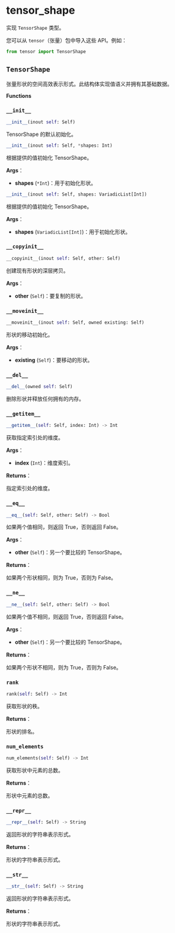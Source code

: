# tensor_shape

实现 `TensorShape` 类型。

您可以从 `tensor`（张量）包中导入这些 API。例如：

```python
from tensor import TensorShape
```

## `TensorShape`

张量形状的空间高效表示形式。此结构体实现值语义并拥有其基础数据。

**Functions**

### `__init__`

```python
__init__(inout self: Self)
```

TensorShape 的默认初始化。

```python
__init__(inout self: Self, *shapes: Int)
```

根据提供的值初始化 TensorShape。

**Args**：

- **shapes** (`*Int`)：用于初始化形状。

```python
__init__(inout self: Self, shapes: VariadicList[Int])
```

根据提供的值初始化 TensorShape。

**Args**：

- **shapes** (`VariadicList[Int]`)：用于初始化形状。

### `__copyinit__`

```python
__copyinit__(inout self: Self, other: Self)
```

创建现有形状的深层拷贝。

**Args**：

- **other** (`Self`)：要复制的形状。

### `__moveinit__`

```python
__moveinit__(inout self: Self, owned existing: Self)
```

形状的移动初始化。

**Args**：

- **existing** (`Self`)：要移动的形状。

### `__del__`

```python
__del__(owned self: Self)
```

删除形状并释放任何拥有的内存。

### `__getitem__`

```python
__getitem__(self: Self, index: Int) -> Int
```

获取指定索引处的维度。

**Args**：

- **index** (`Int`)：维度索引。

**Returns**：

指定索引处的维度。

### `__eq__`

```python
__eq__(self: Self, other: Self) -> Bool
```

如果两个值相同，则返回 True，否则返回 False。

**Args**：

- **other** (`Self`)：另一个要比较的 TensorShape。

**Returns**：

如果两个形状相同，则为 True，否则为 False。

### `__ne__`

```python
__ne__(self: Self, other: Self) -> Bool
```

如果两个值不相同，则返回 True，否则返回 False。

**Args**：

- **other** (`Self`)：另一个要比较的 TensorShape。

**Returns**：

如果两个形状不相同，则为 True，否则为 False。

### `rank`

```python
rank(self: Self) -> Int
```

获取形状的秩。

**Returns**：

形状的排名。

### `num_elements`

```python
num_elements(self: Self) -> Int
```

获取形状中元素的总数。

**Returns**：

形状中元素的总数。

### `__repr__`

```python
__repr__(self: Self) -> String
```

返回形状的字符串表示形式。

**Returns**：

形状的字符串表示形式。

### `__str__`

```python
__str__(self: Self) -> String
```

返回形状的字符串表示形式。

**Returns**：

形状的字符串表示形式。

